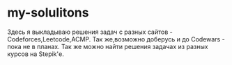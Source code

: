 # my-solulitons
Здесь я выкладываю решения задач с разных сайтов - Codeforces,Leetcode,ACMP. Так же,возможно доберусь и до Codewars - пока не в планах. Так же можно найти решения задачах из разных курсов на Stepik'е.

